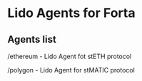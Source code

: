 # Lido Agents for Forta

## Agents list

/ethereum - Lido Agent fot stETH protocol

/polygon - Lido Agent for stMATIC protocol



